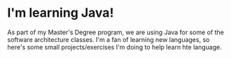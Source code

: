 # I'm learning Java!
As part of my Master's Degree program, we are using Java for some of the software architecture classes.  I'm a fan of learning new languages, so here's some small projects/exercises I'm doing to help learn hte language.
